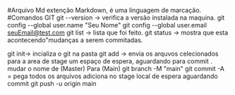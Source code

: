 #Arquivo Md  extenção Markdown,  é uma linguagem de marcação.
#Comandos GIT 
git --version -> verifica a versão instalada na maquina.
git config --global user.name "Seu Nome"
git config --global user.email seuEmail@test.com 
git list -> lista que foi feito.
git status -> mostra que esta acontecendo"mudanças a serem commitadas.

git init-> incializa o git na pasta
git add -> envia os arquvos celecionados para a area de  stage um espaço de espera, aguardando para commit .
mudar o nome de (Master) Para (Main)
git branch -M "main"
git commit -A = pega todos os arquivos adiciona no stage local de espera aguardando commit
git push -u origin main